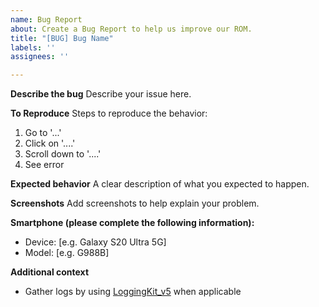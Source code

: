 ```yaml
---
name: Bug Report
about: Create a Bug Report to help us improve our ROM.
title: "[BUG] Bug Name"
labels: ''
assignees: ''

---
```


**Describe the bug**
Describe your issue here. 

**To Reproduce**
Steps to reproduce the behavior:
1. Go to '...'
2. Click on '....'
3. Scroll down to '....'
4. See error

**Expected behavior**
A clear description of what you expected to happen.

**Screenshots**
Add screenshots to help explain your problem.

**Smartphone (please complete the following information):**
 - Device: [e.g. Galaxy S20 Ultra 5G]
 - Model: [e.g. G988B]

**Additional context**
- Gather logs by using [LoggingKit_v5](https://github.com/LeeXDA21/UnboundHub/releases/download/v5.0/LoggingKit_v5.zip) when applicable
